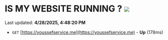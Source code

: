 # IS MY WEBSITE RUNNING ? [![](https://img.shields.io/static/v1?label=Sponsor&message=%E2%9D%A4&logo=GitHub&color=%23fe8e86)](https://github.com/sponsors/Youssef-Lehmam)

Last updated: **4/28/2025, 4:48:20 PM**

- `GET` [https://youssefservice.me](https://youssefservice.me) - **Up** (178ms)
